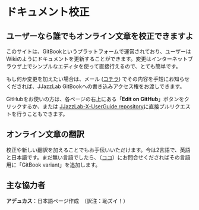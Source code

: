 # ドキュメント校正

## ユーザーなら誰でもオンライン文章を校正できますよ

このサイトは、GitBookというプラットフォームで運営されており、ユーザーはWikiのようにドキュメントを更新することができます。変更はインターネットブラウザ上でシンプルなエディタを使って直接行えるので、とても簡単です。

もし何か変更を加えたい場合は、メール \([コチラ](https://www.jjazzlab.com/en/contact/)\) でその内容を手短にお知らせくだされば、JJazzLab GitBookへの書き込みアクセス権をお渡しできます。 

GitHubをお使いの方は、各ページの右上にある「**Edit on GitHub**」ボタンをクリックするか、または [JJazzLab-X-UserGuide repository](https://github.com/jjazzboss/JJazzLab-X-UserGuide)に直接プルリクエストを行うこともできます。

## オンライン文章の翻訳

校正や新しい翻訳を加えることでもお手伝いいただけます。今は2言語で、英語と日本語です。まだ無い言語でしたら、（[ココ](https://www.jjazzlab.com/en/contact/)）にお問合せくださればその言語用に「GitBook variant」を追加します。

## 主な協力者

**アデュカス**：日本語ページ作成　（訳注：恥ズイ！）









